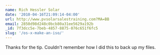 ```yaml
---
name: Rich Hessler Solar
date: '2010-04-16T21:09:14-04:00'
url: http://www.pvsolarsalestraining.com?MA=BB
email: 2850d98d248c0bcb80a31ee5629a192b
_id: 7f3dcc5e-7beb-4857-8875-076c651f6fc5
slug: '/os-x-make-an-iso/'
---
```


Thanks for the tip. Couldn't remember how I did this to back up my files.
